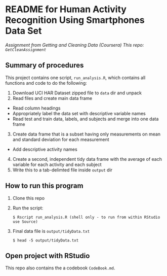 # README for Human Activity Recognition Using Smartphones Data Set 
_Assignment from Getting and Cleaning Data (Coursera)_
_This repo: `GetCleanAssignment`_

## Summary of procedures

This project contains one script, `run_analysis.R`, which contains all functions and code to do the following:

1. Download UCI HAR Dataset zipped file to `data` dir and unpack
2. Read files and create main data frame
* Read column headings
* Appropriately label the data set with descriptive variable names
* Read test and train data, labels, and subjects and merge into one data frame
3. Create data frame that is a subset having only measurements on mean and standard deviation for each measurement
* Add descriptive activity names 
4. Create a second, independent tidy data frame with the average of each variable for each activity and each subject
5. Write this to a tab-delimted file inside `output` dir


## How to run this program

1. Clone this repo
2. Run the script:

       $ Rscript run_analysis.R (shell only - to run from within RStudio use Source)

3. Final data file is `output/tidyData.txt`

	   $ head -5 output/tidyData.txt
	   
## Open project with RStudio

This repo also contains the a codebook `CodeBook.md`.


